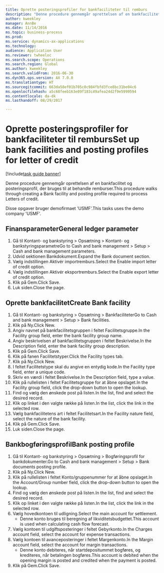```yaml
--- 
title: Oprette posteringsprofiler for bankfaciliteter til remburs
description: "Denne procedure gennemgår oprettelsen af en bankfacilitet og posteringsprofil, der bruges til at behandle remburser."
author: kweekley
manager: AnnBe
ms.date: 11/14/2016
ms.topic: business-process
ms.prod: 
ms.service: dynamics-ax-applications
ms.technology: 
audience: Application User
ms.reviewer: twheeloc
ms.search.scope: Operations
ms.search.region: Global
ms.author: kweekley
ms.search.validFrom: 2016-06-30
ms.dyn365.ops.version: AX 7.0.0
ms.translationtype: HT
ms.sourcegitcommit: 663da58ef01b705c0c984fbfd3fce8bc31be04c6
ms.openlocfilehash: a5c68feeb163e09f183c49afea24d2f9e5999594
ms.contentlocale: da-dk
ms.lasthandoff: 08/29/2017

---
```

# <a name="set-up-bank-facilities-and-posting-profiles-for-letter-of-credit"></a><span data-ttu-id="57b57-103">Oprette posteringsprofiler for bankfaciliteter til remburs</span><span class="sxs-lookup"><span data-stu-id="57b57-103">Set up bank facilities and posting profiles for letter of credit</span></span>

[!include[task guide banner](../../includes/task-guide-banner.md)]

<span data-ttu-id="57b57-104">Denne procedure gennemgår oprettelsen af en bankfacilitet og posteringsprofil, der bruges til at behandle remburser.</span><span class="sxs-lookup"><span data-stu-id="57b57-104">This procedure walks through creating a Bank facility and posting profile required to process Letters of credit.</span></span> 

<span data-ttu-id="57b57-105">Disse opgaver bruger demofirmaet 'USMF'.</span><span class="sxs-lookup"><span data-stu-id="57b57-105">This tasks uses the demo company 'USMF'.</span></span>






## <a name="general-ledger-parameter"></a><span data-ttu-id="57b57-106">Finansparameter</span><span class="sxs-lookup"><span data-stu-id="57b57-106">General ledger parameter</span></span>
1. <span data-ttu-id="57b57-107">Gå til Kontant- og bankstyring > Opsætning > Kontant- og bankstyringsparametre</span><span class="sxs-lookup"><span data-stu-id="57b57-107">Go to Cash and bank management > Setup > Cash and bank management parameters.</span></span>
2. <span data-ttu-id="57b57-108">Udvid sektionen Bankdokument.</span><span class="sxs-lookup"><span data-stu-id="57b57-108">Expand the Bank document section.</span></span>
3. <span data-ttu-id="57b57-109">Vælg indstillingen Aktivér importremburs.</span><span class="sxs-lookup"><span data-stu-id="57b57-109">Select the Enable import letter of credit option.</span></span>
4. <span data-ttu-id="57b57-110">Vælg indstillingen Aktivér eksportremburs.</span><span class="sxs-lookup"><span data-stu-id="57b57-110">Select the Enable export letter of credit option.</span></span>
5. <span data-ttu-id="57b57-111">Klik på Gem.</span><span class="sxs-lookup"><span data-stu-id="57b57-111">Click Save.</span></span>
6. <span data-ttu-id="57b57-112">Luk siden.</span><span class="sxs-lookup"><span data-stu-id="57b57-112">Close the page.</span></span>

## <a name="create-bank-facility"></a><span data-ttu-id="57b57-113">Oprette bankfacilitet</span><span class="sxs-lookup"><span data-stu-id="57b57-113">Create Bank facility</span></span>
1. <span data-ttu-id="57b57-114">Gå til Kontant- og bankstyring > Opsætning > Bankfaciliteter</span><span class="sxs-lookup"><span data-stu-id="57b57-114">Go to Cash and bank management > Setup > Bank facilities.</span></span>
2. <span data-ttu-id="57b57-115">Klik på Ny.</span><span class="sxs-lookup"><span data-stu-id="57b57-115">Click New.</span></span>
3. <span data-ttu-id="57b57-116">Angiv navnet på bankfacilitetsgruppen i feltet Facilitetsgruppe.</span><span class="sxs-lookup"><span data-stu-id="57b57-116">In the Facility group field, enter the bank facility group name.</span></span>
4. <span data-ttu-id="57b57-117">Angiv beskrivelsen af bankfacilitetsgruppen i feltet Beskrivelse.</span><span class="sxs-lookup"><span data-stu-id="57b57-117">In the Description field, enter the bank facility group description.</span></span>
5. <span data-ttu-id="57b57-118">Klik på Gem.</span><span class="sxs-lookup"><span data-stu-id="57b57-118">Click Save.</span></span>
6. <span data-ttu-id="57b57-119">Klik på fanen Facilitetstyper.</span><span class="sxs-lookup"><span data-stu-id="57b57-119">Click the Facility types tab.</span></span>
7. <span data-ttu-id="57b57-120">Klik på Ny.</span><span class="sxs-lookup"><span data-stu-id="57b57-120">Click New.</span></span>
8. <span data-ttu-id="57b57-121">I feltet Facilitetstype skal du angive en entydig kode.</span><span class="sxs-lookup"><span data-stu-id="57b57-121">In the Facility type field, enter a unique code.</span></span>
9. <span data-ttu-id="57b57-122">Skriv en værdi i feltet Beskrivelse.</span><span class="sxs-lookup"><span data-stu-id="57b57-122">In the Description field, type a value.</span></span>
10. <span data-ttu-id="57b57-123">Klik på rullelisten i feltet Facilitetsgruppe for at åbne opslaget.</span><span class="sxs-lookup"><span data-stu-id="57b57-123">In the Facility group field, click the drop-down button to open the lookup.</span></span>
11. <span data-ttu-id="57b57-124">Find og vælg den ønskede post på listen.</span><span class="sxs-lookup"><span data-stu-id="57b57-124">In the list, find and select the desired record.</span></span>
12. <span data-ttu-id="57b57-125">Klik op linket i den valgte række på listen.</span><span class="sxs-lookup"><span data-stu-id="57b57-125">In the list, click the link in the selected row.</span></span>
13. <span data-ttu-id="57b57-126">Vælg bankfacilitetens art i feltet Facilitetsart.</span><span class="sxs-lookup"><span data-stu-id="57b57-126">In the Facility nature field, select the nature of the bank facility.</span></span>
14. <span data-ttu-id="57b57-127">Klik på Gem.</span><span class="sxs-lookup"><span data-stu-id="57b57-127">Click Save.</span></span>
15. <span data-ttu-id="57b57-128">Luk siden.</span><span class="sxs-lookup"><span data-stu-id="57b57-128">Close the page.</span></span>

## <a name="bank-posting-profile"></a><span data-ttu-id="57b57-129">Bankbogføringsprofil</span><span class="sxs-lookup"><span data-stu-id="57b57-129">Bank posting profile</span></span>
1. <span data-ttu-id="57b57-130">Gå til Kontant- og bankstyring > Opsætning > Bogføringsprofil for bankdokumenter.</span><span class="sxs-lookup"><span data-stu-id="57b57-130">Go to Cash and bank management > Setup > Bank documents posting profile.</span></span>
2. <span data-ttu-id="57b57-131">Klik på Ny.</span><span class="sxs-lookup"><span data-stu-id="57b57-131">Click New.</span></span>
3. <span data-ttu-id="57b57-132">Klik på rullelisten i feltet Konto/gruppenummer for at åbne opslaget.</span><span class="sxs-lookup"><span data-stu-id="57b57-132">In the Account/Group number field, click the drop-down button to open the lookup.</span></span>
4. <span data-ttu-id="57b57-133">Find og vælg den ønskede post på listen.</span><span class="sxs-lookup"><span data-stu-id="57b57-133">In the list, find and select the desired record.</span></span>
5. <span data-ttu-id="57b57-134">Klik op linket i den valgte række på listen.</span><span class="sxs-lookup"><span data-stu-id="57b57-134">In the list, click the link in the selected row.</span></span>
6. <span data-ttu-id="57b57-135">Vælg hovedkontoen til udligning.</span><span class="sxs-lookup"><span data-stu-id="57b57-135">Select the main account for settlement.</span></span>
    * <span data-ttu-id="57b57-136">Denne konto bruges til beregning af likviditetsbudgettet.</span><span class="sxs-lookup"><span data-stu-id="57b57-136">This account is used when calculating cash flow forecast.</span></span>  
7. <span data-ttu-id="57b57-137">Vælg kontoen til udgiftsposteringer i feltet Gebyrkonto.</span><span class="sxs-lookup"><span data-stu-id="57b57-137">In the Charges account field, select the account for expense transactions.</span></span>
8. <span data-ttu-id="57b57-138">Vælg kontoen til avanceposteringer i feltet Margenkonto.</span><span class="sxs-lookup"><span data-stu-id="57b57-138">In the Margin account field, select the account for margin transactions.</span></span>
    * <span data-ttu-id="57b57-139">Denne konto debiteres, når startdepositummet bogføres, og krediteres, når betalingen bogføres.</span><span class="sxs-lookup"><span data-stu-id="57b57-139">This account is debited when the opening margin is posted and credited when the payment is posted.</span></span>  
9. <span data-ttu-id="57b57-140">Klik på Gem.</span><span class="sxs-lookup"><span data-stu-id="57b57-140">Click Save.</span></span>


